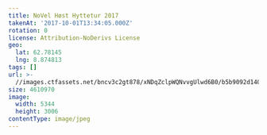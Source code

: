 ```yaml
---
title: NoVel Høst Hyttetur 2017
takenAt: '2017-10-01T13:34:05.000Z'
rotation: 0
license: Attribution-NoDerivs License
geo:
  lat: 62.78145
  lng: 8.874813
tags: []
url: >-
  //images.ctfassets.net/bncv3c2gt878/xNDqZclpWQNvvgUlwd6B0/b5b9092d140fa50a0f728c46070aebd4/novel-hst-hyttetur-2017_37405966072_o
size: 4610970
image:
  width: 5344
  height: 3006
contentType: image/jpeg
---
```


